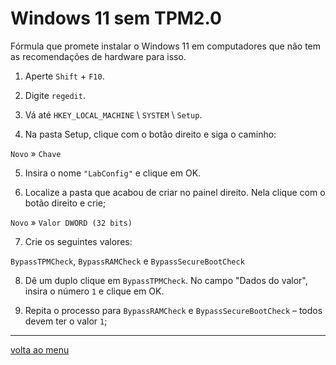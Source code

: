 # Windows 11 sem TPM2.0

<a id="topo"></a>
Fórmula que promete instalar o Windows 11 em computadores que não tem as recomendações de hardware para isso.


1) Aperte `Shift` + `F10`.

2) Digite `regedit`.

3) Vá até `HKEY_LOCAL_MACHINE` \ `SYSTEM` \ `Setup`.

4) Na pasta Setup, clique com o botão direito e siga o caminho:

`Novo` » `Chave`

5) Insira o nome `"LabConfig"` e clique em OK.

6) Localize a pasta que acabou de criar no painel direito. Nela clique com o botão direito e crie;

`Novo` » `Valor DWORD (32 bits)`

7) Crie os seguintes valores:

`BypassTPMCheck`, `BypassRAMCheck` e `BypassSecureBootCheck`

8) Dê um duplo clique em `BypassTPMCheck`. No campo "Dados do valor", insira o número `1` e clique em OK.

9) Repita o processo para `BypassRAMCheck` e `BypassSecureBootCheck` – todos devem ter o valor `1`;



---
[volta ao menu](#menu)
